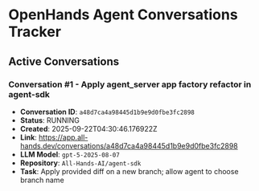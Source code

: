 # OpenHands Agent Conversations Tracker

## Active Conversations

### Conversation #1 - Apply agent_server app factory refactor in agent-sdk
- **Conversation ID**: `a48d7ca4a98445d1b9e9d0fbe3fc2898`
- **Status**: RUNNING
- **Created**: 2025-09-22T04:30:46.176922Z
- **Link**: https://app.all-hands.dev/conversations/a48d7ca4a98445d1b9e9d0fbe3fc2898
- **LLM Model**: `gpt-5-2025-08-07`
- **Repository**: `All-Hands-AI/agent-sdk`
- **Task**: Apply provided diff on a new branch; allow agent to choose branch name

